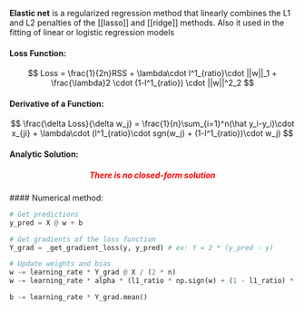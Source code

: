  **Elastic net** is a regularized regression method that linearly combines the L1 and L2 penalties of the [[lasso]] and [[ridge]] methods. Also it used in the fitting of linear or logistic regression models


#### Loss Function:
$$
Loss = \frac{1}{2n}RSS + \lambda\cdot l^1_{ratio}\cdot ||w||_1 + \frac{\lambda}2 \cdot (1-l^1_{ratio}) \cdot ||w||^2_2
$$

#### Derivative of a Function:
$$
\frac{\delta Loss}{\delta w_j} = \frac{1}{n}\sum_{i=1}^n(\hat y_i-y_i)\cdot x_{ji} + \lambda\cdot (l^1_{ratio}\cdot sgn(w_j) + (1-l^1_{ratio})\cdot w_j)
$$

#### Analytic Solution:
<h5 align='center' style='color:red'>There is no closed-form solution</h5>
#### Numerical method:

```python
# Get predictions
y_pred = X @ w + b

# Get gradients of the loss function
Y_grad = _get_gradient_loss(y, y_pred) # ex: Y = 2 * (y_pred - y)

# Update weights and bias
w -= learning_rate * Y_grad @ X / (2 * n)
w -= learning_rate * alpha * (l1_ratio * np.sign(w) + (1 - l1_ratio) * w)

b -= learning_rate * Y_grad.mean()
```